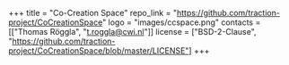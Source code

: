 +++
title = "Co-Creation Space"
repo_link = "https://github.com/traction-project/CoCreationSpace"
logo = "images/ccspace.png"
contacts = [["Thomas Röggla", "t.roggla@cwi.nl"]]
license = ["BSD-2-Clause", "https://github.com/traction-project/CoCreationSpace/blob/master/LICENSE"]
+++
